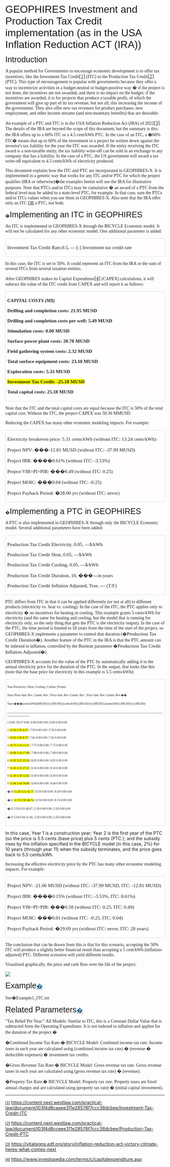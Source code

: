 <div class="WordSection1">

<span style="font-size:24.0pt;font-family:&quot;Trebuchet MS&quot;,sans-serif;
mso-fareast-font-family:&quot;Times New Roman&quot;;mso-bidi-font-family:&quot;Times New Roman&quot;;
color:#1A1A1A;mso-font-kerning:18.0pt;mso-ligatures:none">GEOPHIRES Investment and Production Tax Credit implementation (as in the USA Inflation Reduction ACT (IRA))</span>

<span style="font-size:24.0pt;font-family:&quot;Trebuchet MS&quot;,sans-serif;
mso-fareast-font-family:&quot;Times New Roman&quot;;mso-bidi-font-family:&quot;Times New Roman&quot;;
color:#1A1A1A;mso-font-kerning:18.0pt;mso-ligatures:none"></span>

<span style="font-size:19.0pt;font-family:&quot;Trebuchet MS&quot;,sans-serif;
mso-fareast-font-family:&quot;Times New Roman&quot;;mso-bidi-font-family:&quot;Times New Roman&quot;;
color:#1A1A1A;mso-font-kerning:0pt;mso-ligatures:none">Introduction</span>

<span style="font-family:&quot;Palatino Linotype&quot;,serif;
mso-fareast-font-family:&quot;Times New Roman&quot;;mso-bidi-font-family:&quot;Times New Roman&quot;;
color:#222222;mso-font-kerning:0pt;mso-ligatures:none">A popular method for Governments to encourage economic development is to offer tax incentives, like the Investment Tax Credit[<span class="MsoFootnoteReference"><span style="mso-special-character:footnote"><span class="MsoFootnoteReference"><span style="font-size:12.0pt;line-height:115%;
font-family:&quot;Palatino Linotype&quot;,serif;mso-fareast-font-family:&quot;Times New Roman&quot;;
mso-bidi-font-family:&quot;Times New Roman&quot;;color:#222222;mso-font-kerning:0pt;
mso-ligatures:none;mso-ansi-language:EN-US;mso-fareast-language:EN-US;
mso-bidi-language:AR-SA">[1]</span></span></span></span>](#_ftn1) (ITC) or the Production Tax Credit[<span class="MsoFootnoteReference"><span style="mso-special-character:footnote"><span class="MsoFootnoteReference"><span style="font-size:12.0pt;line-height:115%;
font-family:&quot;Palatino Linotype&quot;,serif;mso-fareast-font-family:&quot;Times New Roman&quot;;
mso-bidi-font-family:&quot;Times New Roman&quot;;color:#222222;mso-font-kerning:0pt;
mso-ligatures:none;mso-ansi-language:EN-US;mso-fareast-language:EN-US;
mso-bidi-language:AR-SA">[2]</span></span></span></span>](#_ftn2) (PTC). This type of encouragement is popular with governments because they offer a way to incentivize activities in a budget-neutral or budget-positive way � if the project is not done, the incentives are not awarded, and there is no impact on the budget; if the incentives are awarded, it is for projects that produce a taxable profit, of which the government will give up part of its tax revenue, but not all, this increasing the income of the government. They also offer new tax revenues for product purchases, new employment, and other income streams (and non-monetary benefits) that are desirable.</span>

<span style="font-family:&quot;Palatino Linotype&quot;,serif;
mso-fareast-font-family:&quot;Times New Roman&quot;;mso-bidi-font-family:&quot;Times New Roman&quot;;
color:#222222;mso-font-kerning:0pt;mso-ligatures:none">An example of a PTC and ITC is in the USA Inflation Reduction Act (IRA) of 2022[<span class="MsoFootnoteReference"><span style="mso-special-character:footnote"><span class="MsoFootnoteReference"><span style="font-size:12.0pt;line-height:115%;
font-family:&quot;Palatino Linotype&quot;,serif;mso-fareast-font-family:&quot;Times New Roman&quot;;
mso-bidi-font-family:&quot;Times New Roman&quot;;color:#222222;mso-font-kerning:0pt;
mso-ligatures:none;mso-ansi-language:EN-US;mso-fareast-language:EN-US;
mso-bidi-language:AR-SA">[3]</span></span></span></span>](#_ftn3). The details of the IRA are beyond the scope of this document, but the summary is this: the IRA offers up to a 60% ITC or a 4.5 cent/kWh PTC. In the case of an ITC, a �60% ITC� means that up to 60% of the investment in a project be written down against the investor's tax liability for the year the ITC was awarded. If the entity receiving the ITC award is a non-taxable entity, the tax liability write-off can be sold in <span class="GramE">an exchange</span> to any company that has a liability. In the case of a PTC, the US government will award a tax write-off equivalent to 4.5 cents/kWh of electricity produced.</span>

<span style="font-family:&quot;Palatino Linotype&quot;,serif;
mso-fareast-font-family:&quot;Times New Roman&quot;;mso-bidi-font-family:&quot;Times New Roman&quot;;
color:#222222;mso-font-kerning:0pt;mso-ligatures:none">This document explains how the ITC and PTC are incorporated in GEOPHIRES-X. It is implemented in a generic way that works for any ITC and/or PTC for which the project qualifies (IRA or otherwise)�the examples herein will use the IRA for illustrative purposes. Note that PTCs and/or ITCs may be cumulative � an award of a PTC from the federal level may be added to a state-level PTC, for example. In that case, sum the PTCs and/or ITCs values when you use them in GEOPHIRES-X. Also note that the IRA offer only an ITC <u>OR</u> a PTC, not both.</span>

<span style="font-family:&quot;Palatino Linotype&quot;,serif;
mso-fareast-font-family:&quot;Times New Roman&quot;;mso-bidi-font-family:&quot;Times New Roman&quot;;
color:#222222;mso-font-kerning:0pt;mso-ligatures:none"></span>

<span style="font-family:&quot;Palatino Linotype&quot;,serif;
mso-fareast-font-family:&quot;Times New Roman&quot;;mso-bidi-font-family:&quot;Times New Roman&quot;;
color:#222222;mso-font-kerning:0pt;mso-ligatures:none"><span style="mso-spacerun:yes">�</span></span><span style="font-size:19.0pt;
font-family:&quot;Trebuchet MS&quot;,sans-serif;mso-fareast-font-family:&quot;Times New Roman&quot;;
mso-bidi-font-family:&quot;Times New Roman&quot;;color:#1A1A1A;mso-font-kerning:0pt;
mso-ligatures:none">Implementing an ITC in GEOPHIRES</span>

<span style="font-family:&quot;Palatino Linotype&quot;,serif;
mso-fareast-font-family:&quot;Times New Roman&quot;;mso-bidi-font-family:&quot;Times New Roman&quot;;
color:#222222;mso-font-kerning:0pt;mso-ligatures:none">An ITC is implemented in GEOPHIRES-X through the BICYCLE Economic model. It will not be calculated for any other economic model. One additional parameter is added:</span>

<div style="mso-element:para-border-div;border:solid #DDDDDD 1.0pt;mso-border-alt:
solid #DDDDDD .75pt;padding:4.0pt 4.0pt 4.0pt 4.0pt;background:#FFFDFD">

<span style="font-size:11.5pt;
font-family:Consolas;mso-fareast-font-family:&quot;Times New Roman&quot;;mso-bidi-font-family:
&quot;Courier New&quot;;color:#222222;mso-font-kerning:0pt;mso-ligatures:none">Investment Tax Credit Rate,0.5, --- [-] Investment tax credit rate</span>

</div>

<span style="font-family:&quot;Palatino Linotype&quot;,serif;
mso-fareast-font-family:&quot;Times New Roman&quot;;mso-bidi-font-family:&quot;Times New Roman&quot;;
color:#222222;mso-font-kerning:0pt;mso-ligatures:none">In this case, the ITC is set to 50%. It could represent an ITC from the IRA or the sum of several ITCs from several taxation entities.</span>

<span style="font-family:&quot;Palatino Linotype&quot;,serif;
mso-fareast-font-family:&quot;Times New Roman&quot;;mso-bidi-font-family:&quot;Times New Roman&quot;;
color:#222222;mso-font-kerning:0pt;mso-ligatures:none">After GEOPHIRES makes its Capital Expenditure[<span class="MsoFootnoteReference"><span style="mso-special-character:footnote"><span class="MsoFootnoteReference"><span style="font-size:12.0pt;line-height:115%;
font-family:&quot;Palatino Linotype&quot;,serif;mso-fareast-font-family:&quot;Times New Roman&quot;;
mso-bidi-font-family:&quot;Times New Roman&quot;;color:#222222;mso-font-kerning:0pt;
mso-ligatures:none;mso-ansi-language:EN-US;mso-fareast-language:EN-US;
mso-bidi-language:AR-SA">[4]</span></span></span></span>](#_ftn4) (CAPEX) calculations, it will subtract the value of the ITC credit from CAPEX and will report it as follows:</span>

<div style="mso-element:para-border-div;border:solid #DDDDDD 1.0pt;mso-border-alt:
solid #DDDDDD .75pt;padding:4.0pt 4.0pt 4.0pt 4.0pt;background:#FFFDFD">

**<span style="font-size:11.5pt;
font-family:Consolas;mso-fareast-font-family:&quot;Times New Roman&quot;;mso-bidi-font-family:
&quot;Courier New&quot;;color:#222222;mso-font-kerning:0pt;mso-ligatures:none">***CAPITAL COSTS (M<span class="GramE">$)*</span>**</span>**

**<span style="font-size:11.5pt;
font-family:Consolas;mso-fareast-font-family:&quot;Times New Roman&quot;;mso-bidi-font-family:
&quot;Courier New&quot;;color:#222222;mso-font-kerning:0pt;mso-ligatures:none"></span>**

**<span style="font-size:11.5pt;
font-family:Consolas;mso-fareast-font-family:&quot;Times New Roman&quot;;mso-bidi-font-family:
&quot;Courier New&quot;;color:#222222;mso-font-kerning:0pt;mso-ligatures:none"><span style="mso-spacerun:yes"></span> Drilling and completion costs:<span style="mso-spacerun:yes"></span> 21.95 MUSD</span>**

**<span style="font-size:11.5pt;
font-family:Consolas;mso-fareast-font-family:&quot;Times New Roman&quot;;mso-bidi-font-family:
&quot;Courier New&quot;;color:#222222;mso-font-kerning:0pt;mso-ligatures:none"><span style="mso-spacerun:yes"></span> Drilling and completion costs per well:<span style="mso-spacerun:yes"></span> 5.49 MUSD</span>**

**<span style="font-size:11.5pt;
font-family:Consolas;mso-fareast-font-family:&quot;Times New Roman&quot;;mso-bidi-font-family:
&quot;Courier New&quot;;color:#222222;mso-font-kerning:0pt;mso-ligatures:none"><span style="mso-spacerun:yes"></span> Stimulation costs:<span style="mso-spacerun:yes"></span> 0.00 MUSD</span>**

**<span style="font-size:11.5pt;
font-family:Consolas;mso-fareast-font-family:&quot;Times New Roman&quot;;mso-bidi-font-family:
&quot;Courier New&quot;;color:#222222;mso-font-kerning:0pt;mso-ligatures:none"><span style="mso-spacerun:yes"></span> Surface power plant costs:<span style="mso-spacerun:yes"></span> 20.78 MUSD</span>**

**<span style="font-size:11.5pt;
font-family:Consolas;mso-fareast-font-family:&quot;Times New Roman&quot;;mso-bidi-font-family:
&quot;Courier New&quot;;color:#222222;mso-font-kerning:0pt;mso-ligatures:none"><span style="mso-spacerun:yes"></span> Field gathering system costs:<span style="mso-spacerun:yes"></span> 2.32 <span class="GramE">MUSD</span></span>**

**<span style="font-size:11.5pt;
font-family:Consolas;mso-fareast-font-family:&quot;Times New Roman&quot;;mso-bidi-font-family:
&quot;Courier New&quot;;color:#222222;mso-font-kerning:0pt;mso-ligatures:none"><span style="mso-spacerun:yes"></span> Total surface equipment costs:<span style="mso-spacerun:yes"></span> 23.10 MUSD</span>**

**<span style="font-size:11.5pt;
font-family:Consolas;mso-fareast-font-family:&quot;Times New Roman&quot;;mso-bidi-font-family:
&quot;Courier New&quot;;color:#222222;mso-font-kerning:0pt;mso-ligatures:none"><span style="mso-spacerun:yes"></span> Exploration costs:<span style="mso-spacerun:yes"></span> 5.33 MUSD</span>**

**<span style="font-size:11.5pt;
font-family:Consolas;mso-fareast-font-family:&quot;Times New Roman&quot;;mso-bidi-font-family:
&quot;Courier New&quot;;color:#222222;mso-font-kerning:0pt;mso-ligatures:none"><span style="mso-spacerun:yes"></span> <span style="background:yellow;
mso-highlight:yellow">Investment Tax Credit:<span style="mso-spacerun:yes"></span> -25.18 MUSD</span></span>**

**<span style="font-size:11.5pt;
font-family:Consolas;mso-fareast-font-family:&quot;Times New Roman&quot;;mso-bidi-font-family:
&quot;Courier New&quot;;color:#222222;mso-font-kerning:0pt;mso-ligatures:none"><span style="mso-spacerun:yes"></span> Total capital costs:<span style="mso-spacerun:yes"></span> 25.18 MUSD</span>**<span style="font-size:11.5pt;font-family:Consolas;mso-fareast-font-family:&quot;Times New Roman&quot;;
mso-bidi-font-family:&quot;Courier New&quot;;color:#222222;mso-font-kerning:0pt;
mso-ligatures:none"></span>

</div>

<span style="font-family:&quot;Palatino Linotype&quot;,serif;
mso-fareast-font-family:&quot;Times New Roman&quot;;mso-bidi-font-family:&quot;Times New Roman&quot;;
color:#222222;mso-font-kerning:0pt;mso-ligatures:none">Note that the ITC and the total capital costs are equal because the ITC is 50% of the total capital cost. Without the ITC, the project CAPEX was 50.36 MMUSD.</span>

<span style="font-family:&quot;Palatino Linotype&quot;,serif;
mso-fareast-font-family:&quot;Times New Roman&quot;;mso-bidi-font-family:&quot;Times New Roman&quot;;
color:#222222;mso-font-kerning:0pt;mso-ligatures:none">Reducing the CAPEX has many other economic modeling impacts. For example:</span>

<div style="mso-element:para-border-div;border:solid #DDDDDD 1.0pt;mso-border-alt:
solid #DDDDDD .75pt;padding:4.0pt 4.0pt 4.0pt 4.0pt;background:#FFFDFD">

<span style="font-size:11.5pt;
font-family:Consolas;mso-fareast-font-family:&quot;Times New Roman&quot;;mso-bidi-font-family:
&quot;Courier New&quot;;color:#222222;mso-font-kerning:0pt;mso-ligatures:none">Electricity breakeven price: 5.31 cents/kWh (without ITC: 13.24 cents/kWh)</span>

<span style="font-size:11.5pt;
font-family:Consolas;mso-fareast-font-family:&quot;Times New Roman&quot;;mso-bidi-font-family:
&quot;Courier New&quot;;color:#222222;mso-font-kerning:0pt;mso-ligatures:none">Project NPV:<span style="mso-spacerun:yes"></span> <span style="mso-spacerun:yes">���</span>-12.81 MUSD (without ITC: -37.99 MUSD)</span>

<span style="font-size:11.5pt;
font-family:Consolas;mso-fareast-font-family:&quot;Times New Roman&quot;;mso-bidi-font-family:
&quot;Courier New&quot;;color:#222222;mso-font-kerning:0pt;mso-ligatures:none">Project IRR:<span style="mso-spacerun:yes"></span> <span style="mso-spacerun:yes">����</span>0.61% (without ITC: -3.53%)</span>

<span style="font-size:11.5pt;
font-family:Consolas;mso-fareast-font-family:&quot;Times New Roman&quot;;mso-bidi-font-family:
&quot;Courier New&quot;;color:#222222;mso-font-kerning:0pt;mso-ligatures:none">Project VIR=PI=PIR:<span style="mso-spacerun:yes"></span> <span style="mso-spacerun:yes">���</span><span class="GramE">0.49<span style="mso-spacerun:yes"></span> (</span>without ITC: 0.25)</span>

<span style="font-size:11.5pt;
font-family:Consolas;mso-fareast-font-family:&quot;Times New Roman&quot;;mso-bidi-font-family:
&quot;Courier New&quot;;color:#222222;mso-font-kerning:0pt;mso-ligatures:none">Project MOIC:<span style="mso-spacerun:yes"></span> <span style="mso-spacerun:yes">���</span><span class="GramE">0.04<span style="mso-spacerun:yes"></span> (</span>without ITC: -0.25)</span>

<span style="font-size:11.5pt;
font-family:Consolas;mso-fareast-font-family:&quot;Times New Roman&quot;;mso-bidi-font-family:
&quot;Courier New&quot;;color:#222222;mso-font-kerning:0pt;mso-ligatures:none">Project Payback Period: <span style="mso-spacerun:yes">�</span>28.00 <span class="SpellE"><span class="GramE">yrs</span></span><span class="GramE"><span style="mso-spacerun:yes"></span> (</span>without ITC: never)</span>

</div>

<span style="font-family:&quot;Palatino Linotype&quot;,serif;
mso-fareast-font-family:&quot;Times New Roman&quot;;mso-bidi-font-family:&quot;Times New Roman&quot;;
color:#222222;mso-font-kerning:0pt;mso-ligatures:none"></span>

<span style="font-family:&quot;Palatino Linotype&quot;,serif;
mso-fareast-font-family:&quot;Times New Roman&quot;;mso-bidi-font-family:&quot;Times New Roman&quot;;
color:#222222;mso-font-kerning:0pt;mso-ligatures:none"><span style="mso-spacerun:yes">�</span></span><span style="font-size:19.0pt;
font-family:&quot;Trebuchet MS&quot;,sans-serif;mso-fareast-font-family:&quot;Times New Roman&quot;;
mso-bidi-font-family:&quot;Times New Roman&quot;;color:#1A1A1A;mso-font-kerning:0pt;
mso-ligatures:none">Implementing a PTC in GEOPHIRES</span>

<span style="font-family:&quot;Palatino Linotype&quot;,serif;
mso-fareast-font-family:&quot;Times New Roman&quot;;mso-bidi-font-family:&quot;Times New Roman&quot;;
color:#222222;mso-font-kerning:0pt;mso-ligatures:none">A PTC is also implemented in GEOPHIRES-X through only the BICYCLE Economic model. Several additional parameters have been added:</span>

<div style="mso-element:para-border-div;border:solid #DDDDDD 1.0pt;mso-border-alt:
solid #DDDDDD .75pt;padding:4.0pt 4.0pt 4.0pt 4.0pt;background:#FFFDFD">

<span style="font-size:11.5pt;
font-family:Consolas;mso-fareast-font-family:&quot;Times New Roman&quot;;mso-bidi-font-family:
&quot;Courier New&quot;;color:#222222;mso-font-kerning:0pt;mso-ligatures:none">Production Tax Credit Electricity, 0.05, ---$/kWh</span>

<span style="font-size:11.5pt;
font-family:Consolas;mso-fareast-font-family:&quot;Times New Roman&quot;;mso-bidi-font-family:
&quot;Courier New&quot;;color:#222222;mso-font-kerning:0pt;mso-ligatures:none">Production Tax Credit Heat, 0.05,<span style="mso-spacerun:yes"></span> ---$/kWh</span>

<span style="font-size:11.5pt;
font-family:Consolas;mso-fareast-font-family:&quot;Times New Roman&quot;;mso-bidi-font-family:
&quot;Courier New&quot;;color:#222222;mso-font-kerning:0pt;mso-ligatures:none">Production Tax Credit Cooling, 0.05,<span style="mso-spacerun:yes"></span> ---$/kWh</span>

<span style="font-size:11.5pt;
font-family:Consolas;mso-fareast-font-family:&quot;Times New Roman&quot;;mso-bidi-font-family:
&quot;Courier New&quot;;color:#222222;mso-font-kerning:0pt;mso-ligatures:none">Production Tax Credit Duration, <span class="GramE">10,<span style="mso-spacerun:yes"></span> </span><span style="mso-spacerun:yes">���</span>---in years</span>

<span style="font-size:11.5pt;
font-family:Consolas;mso-fareast-font-family:&quot;Times New Roman&quot;;mso-bidi-font-family:
&quot;Courier New&quot;;color:#222222;mso-font-kerning:0pt;mso-ligatures:none">Production Tax Credit Inflation Adjusted, <span class="GramE">True,<span style="mso-spacerun:yes"></span> ---</span> (T/F)</span>

</div>

<span style="font-family:&quot;Palatino Linotype&quot;,serif;
mso-fareast-font-family:&quot;Times New Roman&quot;;mso-bidi-font-family:&quot;Times New Roman&quot;;
color:#222222;mso-font-kerning:0pt;mso-ligatures:none">PTC differs from ITC in that it can be applied differently (or not at all) to different products (electricity vs. heat vs. cooling). In the case of the ITC, the PTC applies only to electricity � no incentives for heating or cooling. This example grants 5 cents/kWh for electricity (and the same for heating and cooling, but the model that is running for electricity only, so the only thing that gets the PTC is the electricity output). In the case of the PTC, the <span class="GramE">time period</span> is limited to 10 years from the time of the start of the project, so GEOPHIRES-X implements a parameter to control that duration (�</span><span style="font-size:11.5pt;font-family:Consolas;mso-fareast-font-family:&quot;Times New Roman&quot;;
mso-bidi-font-family:&quot;Courier New&quot;;color:#222222;mso-font-kerning:0pt;
mso-ligatures:none">Production Tax Credit Duration</span><span style="font-family:&quot;Palatino Linotype&quot;,serif;mso-fareast-font-family:&quot;Times New Roman&quot;;
mso-bidi-font-family:&quot;Times New Roman&quot;;color:#222222;mso-font-kerning:0pt;
mso-ligatures:none">�). Another feature of the PTC in the IRA is that the PTC amount can be indexed to inflation, controlled by the Boolean parameter �</span><span style="font-size:11.5pt;font-family:Consolas;mso-fareast-font-family:&quot;Times New Roman&quot;;
mso-bidi-font-family:&quot;Courier New&quot;;color:#222222;mso-font-kerning:0pt;
mso-ligatures:none">Production Tax Credit Inflation Adjusted</span><span style="font-family:&quot;Palatino Linotype&quot;,serif;mso-fareast-font-family:&quot;Times New Roman&quot;;
mso-bidi-font-family:&quot;Times New Roman&quot;;color:#222222;mso-font-kerning:0pt;
mso-ligatures:none">�).</span>

<span style="font-family:&quot;Palatino Linotype&quot;,serif;
mso-fareast-font-family:&quot;Times New Roman&quot;;mso-bidi-font-family:&quot;Times New Roman&quot;;
color:#222222;mso-font-kerning:0pt;mso-ligatures:none">GEOPHIRES-X accounts for the value of the PTC by automatically adding it to the annual electricity price for the duration of the PTC. In the output, that looks like this (note that the base price for electricity in this example is 5.5 cents/kWh):</span>

<div style="mso-element:para-border-div;border:solid #DDDDDD 1.0pt;mso-border-alt:
solid #DDDDDD .75pt;padding:4.0pt 4.0pt 4.0pt 4.0pt;background:#FFFDFD">

<span style="font-size:7.0pt;
font-family:Consolas;mso-fareast-font-family:&quot;Times New Roman&quot;;mso-bidi-font-family:
&quot;Courier New&quot;;color:#222222;mso-font-kerning:0pt;mso-ligatures:none">Year<span style="mso-spacerun:yes"></span> Electricity<span style="mso-spacerun:yes"></span> |<span style="mso-spacerun:yes"></span> Heat<span style="mso-spacerun:yes"></span> |<span style="mso-spacerun:yes"></span> Cooling<span style="mso-spacerun:yes"></span> |<span style="mso-spacerun:yes"></span> Carbon<span style="mso-spacerun:yes"></span> |<span style="mso-spacerun:yes"></span> Project</span>

<span style="font-size:7.0pt;
font-family:Consolas;mso-fareast-font-family:&quot;Times New Roman&quot;;mso-bidi-font-family:
&quot;Courier New&quot;;color:#222222;mso-font-kerning:0pt;mso-ligatures:none">Since<span style="mso-spacerun:yes"></span> Price<span style="mso-spacerun:yes"></span> Ann. Rev.<span style="mso-spacerun:yes"></span> Cumm. Rev. |<span style="mso-spacerun:yes"></span> Price<span style="mso-spacerun:yes"></span> Ann. Rev.<span style="mso-spacerun:yes"></span> Cumm. Rev. <span class="GramE">|<span style="mso-spacerun:yes"></span> Price</span><span style="mso-spacerun:yes"></span> Ann. Rev.<span style="mso-spacerun:yes"></span> Cumm. Rev.<span style="mso-spacerun:yes">��</span></span>

<span style="font-size:7.0pt;
font-family:Consolas;mso-fareast-font-family:&quot;Times New Roman&quot;;mso-bidi-font-family:
&quot;Courier New&quot;;color:#222222;mso-font-kerning:0pt;mso-ligatures:none">Start <span class="GramE"><span style="mso-spacerun:yes">���</span>(</span>cents/kWh)(MUSD/<span class="SpellE">yr</span>) (MUSD)<span style="mso-spacerun:yes"></span> |(cents/kWh) (MUSD/<span class="SpellE">yr</span>)<span style="mso-spacerun:yes"></span> (MUSD)<span style="mso-spacerun:yes"></span> |(cents/kWh) (MUSD/<span class="SpellE">yr</span>)<span style="mso-spacerun:yes"></span> (MUSD)</span>

<span style="font-size:7.0pt;
font-family:Consolas;mso-fareast-font-family:&quot;Times New Roman&quot;;mso-bidi-font-family:
&quot;Courier New&quot;;color:#222222;mso-font-kerning:0pt;mso-ligatures:none">________________________________________________________________________________________________________________________</span>

<span style="font-size:7.0pt;
font-family:Consolas;mso-fareast-font-family:&quot;Times New Roman&quot;;mso-bidi-font-family:
&quot;Courier New&quot;;color:#222222;mso-font-kerning:0pt;mso-ligatures:none"><span style="mso-spacerun:yes"></span> 1<span style="mso-spacerun:yes"></span> 0.00<span style="mso-spacerun:yes"></span> -50.37<span style="mso-spacerun:yes"></span> 0.00<span style="mso-spacerun:yes"></span> |<span style="mso-spacerun:yes"></span> 0.00<span style="mso-spacerun:yes"></span> 0.00<span style="mso-spacerun:yes"></span> 0.00<span style="mso-spacerun:yes"></span> |<span style="mso-spacerun:yes"></span> 0.00<span style="mso-spacerun:yes"></span> 0.00<span style="mso-spacerun:yes"></span> 0.00</span>

<span style="font-size:7.0pt;
font-family:Consolas;mso-fareast-font-family:&quot;Times New Roman&quot;;mso-bidi-font-family:
&quot;Courier New&quot;;color:#222222;mso-font-kerning:0pt;mso-ligatures:none"><span style="mso-spacerun:yes"></span> 2<span style="mso-spacerun:yes"></span> <span style="background:yellow;mso-highlight:yellow">10.50<span style="mso-spacerun:yes"></span> 2.95<span style="mso-spacerun:yes"></span> 4.35</span><span style="mso-spacerun:yes"></span> |<span style="mso-spacerun:yes"></span> 7.50<span style="mso-spacerun:yes"></span> 0.00<span style="mso-spacerun:yes"></span> 0.00<span style="mso-spacerun:yes"></span> |<span style="mso-spacerun:yes"></span> 7.50<span style="mso-spacerun:yes"></span> 0.00<span style="mso-spacerun:yes"></span> 0.00</span>

<span style="font-size:7.0pt;
font-family:Consolas;mso-fareast-font-family:&quot;Times New Roman&quot;;mso-bidi-font-family:
&quot;Courier New&quot;;color:#222222;mso-font-kerning:0pt;mso-ligatures:none"><span style="mso-spacerun:yes"></span> 3<span style="mso-spacerun:yes"></span> <span style="background:yellow;mso-highlight:yellow">10.62<span style="mso-spacerun:yes"></span> 3.05<span style="mso-spacerun:yes"></span> 8.79</span><span style="mso-spacerun:yes"></span> |<span style="mso-spacerun:yes"></span> 7.62<span style="mso-spacerun:yes"></span> 0.00<span style="mso-spacerun:yes"></span> 0.00<span style="mso-spacerun:yes"></span> |<span style="mso-spacerun:yes"></span> 7.62<span style="mso-spacerun:yes"></span> 0.00<span style="mso-spacerun:yes"></span> 0.00</span>

<span style="font-size:7.0pt;
font-family:Consolas;mso-fareast-font-family:&quot;Times New Roman&quot;;mso-bidi-font-family:
&quot;Courier New&quot;;color:#222222;mso-font-kerning:0pt;mso-ligatures:none"><span style="mso-spacerun:yes"></span> 4<span style="mso-spacerun:yes"></span> <span style="background:yellow;mso-highlight:yellow">10.75<span style="mso-spacerun:yes"></span> <span class="GramE">3.12<span style="mso-spacerun:yes"></span> 13.31</span></span><span style="mso-spacerun:yes"></span> |<span style="mso-spacerun:yes"></span> 7.75<span style="mso-spacerun:yes"></span> 0.00<span style="mso-spacerun:yes"></span> 0.00<span style="mso-spacerun:yes"></span> |<span style="mso-spacerun:yes"></span> 7.75<span style="mso-spacerun:yes"></span> 0.00<span style="mso-spacerun:yes"></span> 0.00</span>

<span style="font-size:7.0pt;
font-family:Consolas;mso-fareast-font-family:&quot;Times New Roman&quot;;mso-bidi-font-family:
&quot;Courier New&quot;;color:#222222;mso-font-kerning:0pt;mso-ligatures:none"><span style="mso-spacerun:yes"></span> 5<span style="mso-spacerun:yes"></span> <span style="background:yellow;mso-highlight:yellow">10.88<span style="mso-spacerun:yes"></span> <span class="GramE">3.19<span style="mso-spacerun:yes"></span> 17.89</span></span><span style="mso-spacerun:yes"></span> |<span style="mso-spacerun:yes"></span> 7.88<span style="mso-spacerun:yes"></span> 0.00<span style="mso-spacerun:yes"></span> 0.00<span style="mso-spacerun:yes"></span> |<span style="mso-spacerun:yes"></span> 7.88<span style="mso-spacerun:yes"></span> 0.00<span style="mso-spacerun:yes"></span> 0.00</span>

<span style="font-size:7.0pt;
font-family:Consolas;mso-fareast-font-family:&quot;Times New Roman&quot;;mso-bidi-font-family:
&quot;Courier New&quot;;color:#222222;mso-font-kerning:0pt;mso-ligatures:none"><span style="mso-spacerun:yes"></span> 6<span style="mso-spacerun:yes"></span> <span style="background:yellow;mso-highlight:yellow">11.02<span style="mso-spacerun:yes"></span> <span class="GramE">3.25<span style="mso-spacerun:yes"></span> 22.54</span></span><span style="mso-spacerun:yes"></span> |<span style="mso-spacerun:yes"></span> 8.02<span style="mso-spacerun:yes"></span> 0.00<span style="mso-spacerun:yes"></span> 0.00<span style="mso-spacerun:yes"></span> |<span style="mso-spacerun:yes"></span> 8.02<span style="mso-spacerun:yes"></span> 0.00<span style="mso-spacerun:yes"></span> 0.00</span>

<span style="font-size:7.0pt;
font-family:Consolas;mso-fareast-font-family:&quot;Times New Roman&quot;;mso-bidi-font-family:
&quot;Courier New&quot;;color:#222222;mso-font-kerning:0pt;mso-ligatures:none"><span style="mso-spacerun:yes"></span> 7<span style="mso-spacerun:yes"></span> <span style="background:yellow;mso-highlight:yellow">11.16<span style="mso-spacerun:yes"></span> <span class="GramE">3.31<span style="mso-spacerun:yes"></span> 27.25</span></span><span style="mso-spacerun:yes"></span> |<span style="mso-spacerun:yes"></span> 8.16<span style="mso-spacerun:yes"></span> 0.00<span style="mso-spacerun:yes"></span> 0.00<span style="mso-spacerun:yes"></span> |<span style="mso-spacerun:yes"></span> 8.16<span style="mso-spacerun:yes"></span> 0.00<span style="mso-spacerun:yes"></span> 0.00</span>

<span style="font-size:7.0pt;
font-family:Consolas;mso-fareast-font-family:&quot;Times New Roman&quot;;mso-bidi-font-family:
&quot;Courier New&quot;;color:#222222;mso-font-kerning:0pt;mso-ligatures:none"><span style="mso-spacerun:yes"></span> 8<span style="mso-spacerun:yes"></span> <span style="background:yellow;mso-highlight:yellow">11.30<span style="mso-spacerun:yes"></span> <span class="GramE">3.38<span style="mso-spacerun:yes"></span> 32.02</span></span><span style="mso-spacerun:yes"></span> |<span style="mso-spacerun:yes"></span> 8.30<span style="mso-spacerun:yes"></span> 0.00<span style="mso-spacerun:yes"></span> 0.00<span style="mso-spacerun:yes"></span> |<span style="mso-spacerun:yes"></span> 8.30<span style="mso-spacerun:yes"></span> 0.00<span style="mso-spacerun:yes"></span> 0.00</span>

<span style="font-size:7.0pt;
font-family:Consolas;mso-fareast-font-family:&quot;Times New Roman&quot;;mso-bidi-font-family:
&quot;Courier New&quot;;color:#222222;mso-font-kerning:0pt;mso-ligatures:none"><span style="mso-spacerun:yes"></span> 9<span style="mso-spacerun:yes"></span> <span style="background:yellow;mso-highlight:yellow">11.44<span style="mso-spacerun:yes"></span> <span class="GramE">3.44<span style="mso-spacerun:yes"></span> 36.86</span></span><span style="mso-spacerun:yes"></span> |<span style="mso-spacerun:yes"></span> 8.44<span style="mso-spacerun:yes"></span> 0.00<span style="mso-spacerun:yes"></span> 0.00<span style="mso-spacerun:yes"></span> |<span style="mso-spacerun:yes"></span> 8.44<span style="mso-spacerun:yes"></span> 0.00<span style="mso-spacerun:yes"></span> 0.00</span>

<span style="font-size:7.0pt;
font-family:Consolas;mso-fareast-font-family:&quot;Times New Roman&quot;;mso-bidi-font-family:
&quot;Courier New&quot;;color:#222222;mso-font-kerning:0pt;mso-ligatures:none"><span style="mso-spacerun:yes">�</span>10<span style="mso-spacerun:yes"></span> <span style="background:yellow;mso-highlight:yellow">11.59<span style="mso-spacerun:yes"></span> <span class="GramE">3.51<span style="mso-spacerun:yes"></span> 41.77</span></span><span style="mso-spacerun:yes"></span> |<span style="mso-spacerun:yes"></span> 8.59<span style="mso-spacerun:yes"></span> 0.00<span style="mso-spacerun:yes"></span> 0.00<span style="mso-spacerun:yes"></span> |<span style="mso-spacerun:yes"></span> 8.59<span style="mso-spacerun:yes"></span> 0.00<span style="mso-spacerun:yes"></span> 0.00</span>

<span style="font-size:7.0pt;
font-family:Consolas;mso-fareast-font-family:&quot;Times New Roman&quot;;mso-bidi-font-family:
&quot;Courier New&quot;;color:#222222;mso-font-kerning:0pt;mso-ligatures:none"><span style="mso-spacerun:yes">�</span>11<span style="mso-spacerun:yes"></span> <span style="background:yellow;mso-highlight:yellow">11.74<span style="mso-spacerun:yes"></span> <span class="GramE">3.58<span style="mso-spacerun:yes"></span> 46.74</span></span><span style="mso-spacerun:yes"></span> |<span style="mso-spacerun:yes"></span> 8.74<span style="mso-spacerun:yes"></span> 0.00<span style="mso-spacerun:yes"></span> 0.00<span style="mso-spacerun:yes"></span> |<span style="mso-spacerun:yes"></span> 8.74<span style="mso-spacerun:yes"></span> 0.00<span style="mso-spacerun:yes"></span> 0.00</span>

<span style="font-size:7.0pt;
font-family:Consolas;mso-fareast-font-family:&quot;Times New Roman&quot;;mso-bidi-font-family:
&quot;Courier New&quot;;color:#222222;mso-font-kerning:0pt;mso-ligatures:none"><span style="mso-spacerun:yes">�</span>12<span style="mso-spacerun:yes"></span> 5.50<span style="mso-spacerun:yes"></span> <span class="GramE">0.93<span style="mso-spacerun:yes"></span> 49.07</span><span style="mso-spacerun:yes"></span> |<span style="mso-spacerun:yes"></span> 2.50<span style="mso-spacerun:yes"></span> 0.00<span style="mso-spacerun:yes"></span> 0.00<span style="mso-spacerun:yes"></span> |<span style="mso-spacerun:yes"></span> 2.50<span style="mso-spacerun:yes"></span> 0.00<span style="mso-spacerun:yes"></span> 0.00</span>

<span style="font-size:7.0pt;
font-family:Consolas;mso-fareast-font-family:&quot;Times New Roman&quot;;mso-bidi-font-family:
&quot;Courier New&quot;;color:#222222;mso-font-kerning:0pt;mso-ligatures:none"><span style="mso-spacerun:yes">�</span>13<span style="mso-spacerun:yes"></span> 5.50<span style="mso-spacerun:yes"></span> <span class="GramE">0.94<span style="mso-spacerun:yes"></span> 51.40</span><span style="mso-spacerun:yes"></span> |<span style="mso-spacerun:yes"></span> 2.50<span style="mso-spacerun:yes"></span> 0.00<span style="mso-spacerun:yes"></span> 0.00<span style="mso-spacerun:yes"></span> |<span style="mso-spacerun:yes"></span> 2.50<span style="mso-spacerun:yes"></span> 0.00<span style="mso-spacerun:yes"></span> 0.00</span>

</div>

In this case, Year 1 is a construction year; Year 2 is the first year of the PTC (so the price is 5.5 cents (base price) plus 5 cents (PTC ); and the subsidy rises by the inflation specified in the BICYCLE model (in this case, 2%) for 10 years (through year 11) when the subsidy terminates, and the price goes back to 5.5 cents/kWh.

<span style="font-family:&quot;Palatino Linotype&quot;,serif;
mso-fareast-font-family:&quot;Times New Roman&quot;;mso-bidi-font-family:&quot;Times New Roman&quot;;
color:#222222;mso-font-kerning:0pt;mso-ligatures:none">Increasing the effective electricity price by the PTC has many other economic modeling impacts. For example:</span>

<div style="mso-element:para-border-div;border:solid #DDDDDD 1.0pt;mso-border-alt:
solid #DDDDDD .75pt;padding:4.0pt 4.0pt 4.0pt 4.0pt;background:#FFFDFD">

<span style="font-size:11.5pt;
font-family:Consolas;mso-fareast-font-family:&quot;Times New Roman&quot;;mso-bidi-font-family:
&quot;Courier New&quot;;color:#222222;mso-font-kerning:0pt;mso-ligatures:none">Project NPV:<span style="mso-spacerun:yes"></span> -21.06 MUSD (without ITC: -37.99 MUSD, ITC: -12.81 MUSD)</span>

<span style="font-size:11.5pt;
font-family:Consolas;mso-fareast-font-family:&quot;Times New Roman&quot;;mso-bidi-font-family:
&quot;Courier New&quot;;color:#222222;mso-font-kerning:0pt;mso-ligatures:none">Project IRR:<span style="mso-spacerun:yes"></span> <span style="mso-spacerun:yes">����</span>0.15% (without ITC: -3.53%, ITC: 0.61%)</span>

<span style="font-size:11.5pt;
font-family:Consolas;mso-fareast-font-family:&quot;Times New Roman&quot;;mso-bidi-font-family:
&quot;Courier New&quot;;color:#222222;mso-font-kerning:0pt;mso-ligatures:none">Project VIR=PI=PIR:<span style="mso-spacerun:yes"></span> <span style="mso-spacerun:yes">���</span><span class="GramE">0.58<span style="mso-spacerun:yes"></span> (</span>without ITC: 0.25, ITC: 0.49)</span>

<span style="font-size:11.5pt;
font-family:Consolas;mso-fareast-font-family:&quot;Times New Roman&quot;;mso-bidi-font-family:
&quot;Courier New&quot;;color:#222222;mso-font-kerning:0pt;mso-ligatures:none">Project MOIC:<span style="mso-spacerun:yes"></span> <span style="mso-spacerun:yes">���</span><span class="GramE">0.01<span style="mso-spacerun:yes"></span> (</span>without ITC: -0.25, ITC: 0.04)</span>

<span style="font-size:11.5pt;
font-family:Consolas;mso-fareast-font-family:&quot;Times New Roman&quot;;mso-bidi-font-family:
&quot;Courier New&quot;;color:#222222;mso-font-kerning:0pt;mso-ligatures:none">Project Payback Period: <span style="mso-spacerun:yes">�</span>29.69 <span class="SpellE"><span class="GramE">yrs</span></span><span class="GramE"><span style="mso-spacerun:yes"></span> (</span>without ITC: never, ITC: 28 years)</span>

</div>

<span style="font-family:&quot;Palatino Linotype&quot;,serif;
mso-fareast-font-family:&quot;Times New Roman&quot;;mso-bidi-font-family:&quot;Times New Roman&quot;;
color:#222222;mso-font-kerning:0pt;mso-ligatures:none">The conclusion that can be drawn from this is that for this scenario, accepting the 50% ITC will produce a slightly better financial result than accepting a 5 cent/kWh (inflation-adjusted) PTC. Different scenarios will yield different results.</span>

<span style="font-family:&quot;Palatino Linotype&quot;,serif;
mso-fareast-font-family:&quot;Times New Roman&quot;;mso-bidi-font-family:&quot;Times New Roman&quot;;
color:#222222;mso-font-kerning:0pt;mso-ligatures:none">Visualized graphically, the price and cash flow over the life of the project:</span>

<span style="font-family:&quot;Palatino Linotype&quot;,serif;
mso-fareast-font-family:&quot;Times New Roman&quot;;mso-bidi-font-family:&quot;Times New Roman&quot;;
color:#222222;mso-font-kerning:0pt;mso-no-proof:yes">![](PTCandITCinGEOPHIRES_files/image002.png)</span><span style="font-family:&quot;Palatino Linotype&quot;,serif;mso-fareast-font-family:&quot;Times New Roman&quot;;
mso-bidi-font-family:&quot;Times New Roman&quot;;color:#222222;mso-font-kerning:0pt;
mso-ligatures:none"></span>

<span style="font-size:19.0pt;font-family:&quot;Trebuchet MS&quot;,sans-serif;
mso-fareast-font-family:&quot;Times New Roman&quot;;mso-bidi-font-family:&quot;Times New Roman&quot;;
color:#1A1A1A;mso-font-kerning:0pt;mso-ligatures:none">Example</span><span style="color:black;mso-color-alt:windowtext">[<span style="font-size:15.0pt;font-family:&quot;Trebuchet MS&quot;,sans-serif;
mso-fareast-font-family:&quot;Times New Roman&quot;;mso-bidi-font-family:&quot;Times New Roman&quot;;
color:#00608F;mso-font-kerning:0pt;mso-ligatures:none">�</span>](https://nrel.github.io/GEOPHIRES-X/Monte-Carlo-User-Guide.html#documentation "Link to this heading")</span><span style="font-size:19.0pt;font-family:&quot;Trebuchet MS&quot;,sans-serif;mso-fareast-font-family:
&quot;Times New Roman&quot;;mso-bidi-font-family:&quot;Times New Roman&quot;;color:#1A1A1A;
mso-font-kerning:0pt;mso-ligatures:none"></span>

<span style="font-family:&quot;Palatino Linotype&quot;,serif;
mso-fareast-font-family:&quot;Times New Roman&quot;;mso-bidi-font-family:&quot;Times New Roman&quot;;
color:#222222;mso-font-kerning:0pt;mso-ligatures:none">See�Example1_ITC.txt</span>

<span style="font-size:19.0pt;font-family:&quot;Trebuchet MS&quot;,sans-serif;
mso-fareast-font-family:&quot;Times New Roman&quot;;mso-bidi-font-family:&quot;Times New Roman&quot;;
color:#1A1A1A;mso-font-kerning:0pt;mso-ligatures:none">Related Parameters</span><span style="color:black;mso-color-alt:windowtext">[<span style="font-size:15.0pt;font-family:&quot;Trebuchet MS&quot;,sans-serif;
mso-fareast-font-family:&quot;Times New Roman&quot;;mso-bidi-font-family:&quot;Times New Roman&quot;;
color:#00608F;mso-font-kerning:0pt;mso-ligatures:none">�</span>](https://nrel.github.io/GEOPHIRES-X/Monte-Carlo-User-Guide.html#documentation "Link to this heading")</span><span style="font-size:19.0pt;font-family:&quot;Trebuchet MS&quot;,sans-serif;mso-fareast-font-family:
&quot;Times New Roman&quot;;mso-bidi-font-family:&quot;Times New Roman&quot;;color:#1A1A1A;
mso-font-kerning:0pt;mso-ligatures:none"></span>

<span style="font-family:&quot;Palatino Linotype&quot;,serif;
mso-fareast-font-family:&quot;Times New Roman&quot;;mso-bidi-font-family:&quot;Times New Roman&quot;;
color:#222222;mso-font-kerning:0pt;mso-ligatures:none">"Tax Relief Per Year:" All Models: <span class="GramE">Similar to</span> ITC, this is a Constant Dollar Value that is subtracted from the Operating Expenditure. It is not indexed to inflation and applies for the duration of the project.<span style="mso-spacerun:yes">�</span></span>

<span style="font-family:&quot;Palatino Linotype&quot;,serif;
mso-fareast-font-family:&quot;Times New Roman&quot;;mso-bidi-font-family:&quot;Times New Roman&quot;;
color:#222222;mso-font-kerning:0pt;mso-ligatures:none">�Combined Income Tax Rate:� BICYCLE Model: Combined income tax rate. Income taxes in each year are calculated using (combined income tax rate) � (revenue � deductible expenses) � investment tax credits.</span>

<span style="font-family:&quot;Palatino Linotype&quot;,serif;
mso-fareast-font-family:&quot;Times New Roman&quot;;mso-bidi-font-family:&quot;Times New Roman&quot;;
color:#222222;mso-font-kerning:0pt;mso-ligatures:none">�Gross Revenue Tax Rate:� BICYCLE Model: Gross revenue tax rate. Gross revenue taxes in each year are calculated using (gross revenue tax rate) � (revenue).</span>

<span style="font-family:&quot;Palatino Linotype&quot;,serif;
mso-fareast-font-family:&quot;Times New Roman&quot;;mso-bidi-font-family:&quot;Times New Roman&quot;;
color:#222222;mso-font-kerning:0pt;mso-ligatures:none">�Property Tax Rate:� BICYCLE Model: Property tax rate. Property taxes are fixed annual charges and are calculated using (property tax rate) � (initial capital investment).</span>

</div>

<div style="mso-element:footnote-list">

* * *

<div style="mso-element:footnote" id="ftn1">

[<span class="MsoFootnoteReference"><span style="mso-special-character:
footnote"><span class="MsoFootnoteReference"><span style="font-size:10.0pt;line-height:115%;font-family:&quot;Aptos&quot;,sans-serif;
mso-ascii-theme-font:minor-latin;mso-fareast-font-family:Aptos;mso-fareast-theme-font:
minor-latin;mso-hansi-theme-font:minor-latin;mso-bidi-font-family:&quot;Times New Roman&quot;;
mso-bidi-theme-font:minor-bidi;mso-ansi-language:EN-US;mso-fareast-language:
EN-US;mso-bidi-language:AR-SA">[1]</span></span></span></span>](#_ftnref1) https://content.next.westlaw.com/practical-law/document/I03f4d8caeee311e28578f7ccc38dcbee/Investment-Tax-Credit-ITC

</div>

<div style="mso-element:footnote" id="ftn2">

[<span class="MsoFootnoteReference"><span style="mso-special-character:
footnote"><span class="MsoFootnoteReference"><span style="font-size:10.0pt;line-height:115%;font-family:&quot;Aptos&quot;,sans-serif;
mso-ascii-theme-font:minor-latin;mso-fareast-font-family:Aptos;mso-fareast-theme-font:
minor-latin;mso-hansi-theme-font:minor-latin;mso-bidi-font-family:&quot;Times New Roman&quot;;
mso-bidi-theme-font:minor-bidi;mso-ansi-language:EN-US;mso-fareast-language:
EN-US;mso-bidi-language:AR-SA">[2]</span></span></span></span>](#_ftnref2) https://content.next.westlaw.com/practical-law/document/I03f4d8cceee311e28578f7ccc38dcbee/Production-Tax-Credit-PTC

</div>

<div style="mso-element:footnote" id="ftn3">

[<span class="MsoFootnoteReference"><span style="mso-special-character:
footnote"><span class="MsoFootnoteReference"><span style="font-size:10.0pt;line-height:115%;font-family:&quot;Aptos&quot;,sans-serif;
mso-ascii-theme-font:minor-latin;mso-fareast-font-family:Aptos;mso-fareast-theme-font:
minor-latin;mso-hansi-theme-font:minor-latin;mso-bidi-font-family:&quot;Times New Roman&quot;;
mso-bidi-theme-font:minor-bidi;mso-ansi-language:EN-US;mso-fareast-language:
EN-US;mso-bidi-language:AR-SA">[3]</span></span></span></span>](#_ftnref3) https://vitalsigns.edf.org/story/inflation-reduction-act-victory-climate-heres-what-comes-next

</div>

<div style="mso-element:footnote" id="ftn4">

[<span class="MsoFootnoteReference"><span style="mso-special-character:
footnote"><span class="MsoFootnoteReference"><span style="font-size:10.0pt;line-height:115%;font-family:&quot;Aptos&quot;,sans-serif;
mso-ascii-theme-font:minor-latin;mso-fareast-font-family:Aptos;mso-fareast-theme-font:
minor-latin;mso-hansi-theme-font:minor-latin;mso-bidi-font-family:&quot;Times New Roman&quot;;
mso-bidi-theme-font:minor-bidi;mso-ansi-language:EN-US;mso-fareast-language:
EN-US;mso-bidi-language:AR-SA">[4]</span></span></span></span>](#_ftnref4) https://www.investopedia.com/terms/c/capitalexpenditure.asp

</div>

</div>
